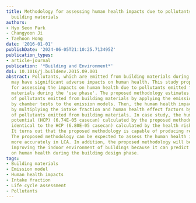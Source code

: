 ```yaml
---
title: Methodology for assessing human health impacts due to pollutants emitted from
  building materials
authors:
- Hyo Seon Park
- Changyoon Ji
- Taehoon Hong
date: '2016-01-01'
publishDate: '2024-06-05T21:10:25.713495Z'
publication_types:
- article-journal
publication: '*Building and Environment*'
doi: 10.1016/j.buildenv.2015.09.001
abstract: Pollutants, which are emitted from building materials during the 'use phase',
  may have significant adverse impacts on human health. This study proposes a methodology
  for assessing the impacts on human health due to pollutants emitted from building
  materials during the 'use phase'. The proposed methodology estimates the amounts
  of pollutants emitted from building materials by applying the emission factors measured
  by chamber tests to the emission models. Then, the human health impacts are derived
  by multiplying the intake fraction and human health effect factors by the amount
  of pollutants emitted from building materials. In case study, the human carcinogenic
  potential (HCP) (6.74E-05 casecan) calculated by the proposed methodology was almost
  identical to the HCP (6.80E-05 casecan) calculated by the health risk assessment.
  It turns out that the proposed methodology is capable of producing reasonable results.
  The proposed methodology can be expected to assess the human health impacts of buildings
  more accurately in LCA. In addition, the proposed methodology will be useful to
  improving the indoor environment of buildings because it can predict the impacts
  on human health during the building design phase.
tags:
- Building materials
- Emission model
- Human health impacts
- Intake fraction
- Life cycle assessment
- Pollutants
---
```

